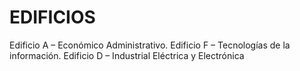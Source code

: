 # EDIFICIOS
Edificio A – Económico Administrativo.
Edificio F – Tecnologías de la información.
Edificio D – Industrial Eléctrica y Electrónica
